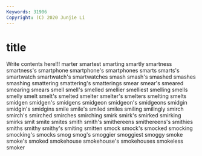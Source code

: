```yaml
---
Keywords: 31906
Copyright: (C) 2020 Junjie Li
---
```


# title

Write contents here!!!
marter 
smartest
smarting 
smartly 
smartness 
smartness's 
smartphone 
smartphone's 
smartphones 
smarts 
smarts's 
smartwatch
smartwatch's 
smartwatches 
smash 
smash's 
smashed 
smashes 
smashing 
smattering 
smattering's 
smatterings
smear 
smear's 
smeared 
smearing 
smears 
smell 
smell's 
smelled 
smellier 
smelliest
smelling 
smells 
smelly 
smelt 
smelt's 
smelted 
smelter 
smelter's 
smelters 
smelting
smelts 
smidgen 
smidgen's 
smidgens 
smidgeon 
smidgeon's 
smidgeons 
smidgin 
smidgin's 
smidgins
smile 
smile's 
smiled 
smiles 
smiling 
smilingly 
smirch 
smirch's 
smirched 
smirches
smirching 
smirk 
smirk's 
smirked 
smirking 
smirks 
smit 
smite 
smites 
smith
smith's 
smithereens 
smithereens's 
smithies 
smiths 
smithy 
smithy's 
smiting 
smitten 
smock
smock's 
smocked 
smocking 
smocking's 
smocks 
smog 
smog's 
smoggier 
smoggiest 
smoggy
smoke 
smoke's 
smoked 
smokehouse 
smokehouse's 
smokehouses 
smokeless 
smoker 

